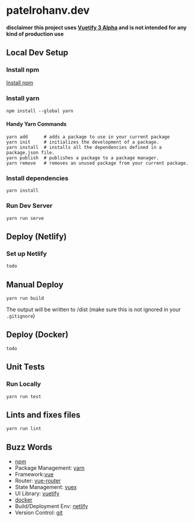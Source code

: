 # patelrohanv.dev
#### disclaimer this project uses [Vuetify 3 Alpha](https://next.vuetifyjs.com/en/getting-started/installation/) and is not intended for any kind of production use
## Local Dev Setup
### Install npm
[Install npm](https://docs.npmjs.com/downloading-and-installing-node-js-and-npm)
### Install yarn
```
npm install --global yarn
```
#### Handy Yarn Commands
```
yarn add      # adds a package to use in your current package 
yarn init     # initializes the development of a package.
yarn install  # installs all the dependencies defined in a package.json file.
yarn publish  # publishes a package to a package manager.
yarn remove   # removes an unused package from your current package.
```

### Install dependencies
```
yarn install
```

### Run Dev Server
```
yarn run serve
```

## Deploy (Netlify)
### Set up Netlify
```
todo
```

## Manual Deploy 
```
yarn run build
```
The output will be written to /dist (make sure this is not ignored in your `.gitignore`)

## Deploy (Docker)
```
todo
```

## Unit Tests
### Run Locally
```
yarn run test
```

## Lints and fixes files
```
yarn run lint
```

## Buzz Words
- [npm](https://www.npmjs.com/)
- Package Management: [yarn](https://yarnpkg.com/)
- Framework:[vue](https://v3.vuejs.org/)
- Router: [vue-router](https://router.vuejs.org/)
- State Management: [vuex](https://vuex.vuejs.org/)
- UI Library: [vuetify](https://next.vuetifyjs.com/en/)
- [docker](https://www.docker.com/)
- Build/Deployment Env: [netlify](https://www.netlify.com/)
- Version Control: [git](https://git-scm.com/)
